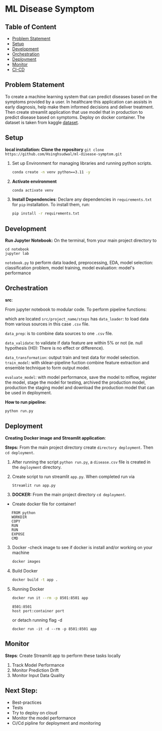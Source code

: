 # ML Disease Symptom

## Table of Content
- [Problem Statement](#problem-statement)
- [Setup](#setup)
- [Development](#development)
- [Orchestration](#orchestration)
- [Deployment](#deployment)
- [Monitor](#monitor)
- [CI-CD](#ci-cd)


## Problem Statement

To create a machine learning system that can predict diseases based on the symptoms provided by a user. In healthcare this application can assists in early diagnosis, help make them informed decisions and deliver treatment. Then create streamlit application that use model that in production to predict disease based on symptoms. Deploy on docker container. The dataset is taken from kaggle [dataset](https://www.kaggle.com/datasets/itachi9604disease-symptom-description-dataset).


## Setup

**local installation: Clone the repository** `git clone https://github.com/Hsinghsudwal/ml-disease-symptom.git`

1. Set up Environment for managing libraries and running python scripts.
   ```bash
   conda create -n venv python==3.11 -y
   ```
2. **Activate environment**
   ```bash
   conda activate venv
   ```

3. **Install Dependencies**:
    Declare any dependencies in `requirements.txt` for `pip` installation.
    To install them, run:
    ```bash
    pip install -r requirements.txt 
   ```

## Development

**Run Jupyter Notebook:** On the terminal, from your main project directory to

   ```
   cd notebook
   jupyter lab
   ```
`notebook.py` to perform data loaded, preprocessing, EDA, model selection: classification problem, model training, model evaluation: model's performance

## Orchestration
**src**:

From jupyter notebook to modular code. To perform pipeline functions: 

which are located `src/project_name/steps` has `data_loader`: to load data from various sources in this case `.csv` file.

`data_prep`: is to combine data sources to one `.csv` file.

`data_validate`: to validate if data feature are within 5% or not (ie. null hypothesis (H0): There is no effect or difference).

`data_transformation`: output train and test data for model selection.
`train_model`: with sklear-pipeline fuction combine feature extraction and ensemble technique to form output model.

`evaluate_model`: with model performance, save the model to mlflow, register the model, stage the model for testing, archived the production model, production the staging model and download the production model that can be used in deployment.

**How to run pipeline:**
   ```bash
   python run.py
   ```

## Deployment
**Creating Docker image and Streamlit application**:

**Steps:** From the main project directory create `directory deployment`. Then `cd deployment`.
1. After running the script `python run.py`, a `disease.csv` file is created in the   `deployment` directory.

2. Create script to run streamlit `app.py`. When completed run via
   ```bash
   Streamlit run app.py
   ```

3. **DOCKER:** From the main project directory `cd deployment`.
* Create docker file for container!
 ```
    FROM python 
    WORKDIR
    COPY
    RUN
    RUN
    EXPOSE
    CMD
```

3. Docker -check image to see if docker is install and/or working on your machine
   ```bash
   docker images
   ```
4. Build Docker
   ```bash
   docker build -t app .
   ```
5. Running Docker 
   ```bash
   docker run it --rm -p 8501:8501 app

   ```
   ```
   8501:8501
   host port:container port
   ```
   or detach running flag -d

   `docker run -it -d --rm -p 8501:8501 app`

## Monitor
**Steps**: Create Streamlit app to perform these tasks locally
1. Track Model Performance
2. Monitor Prediction Drift
3. Monitor Input Data Quality

## Next Step:

- Best-practices
- Tests
- Try to deploy on cloud
- Monitor the model performance
- Ci/Cd pipline for deployment and monitoring






